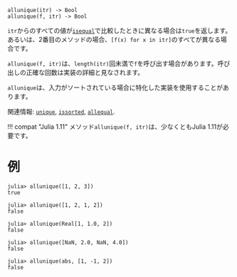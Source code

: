 ```
allunique(itr) -> Bool
allunique(f, itr) -> Bool
```

`itr`からのすべての値が[`isequal`](@ref)で比較したときに異なる場合は`true`を返します。あるいは、2番目のメソッドの場合、`[f(x) for x in itr]`のすべてが異なる場合です。

`allunique(f, itr)`は、`length(itr)`回未満で`f`を呼び出す場合があります。呼び出しの正確な回数は実装の詳細と見なされます。

`allunique`は、入力がソートされている場合に特化した実装を使用することがあります。

関連情報: [`unique`](@ref), [`issorted`](@ref), [`allequal`](@ref).

!!! compat "Julia 1.11"
    メソッド`allunique(f, itr)`は、少なくともJulia 1.11が必要です。


# 例

```jldoctest
julia> allunique([1, 2, 3])
true

julia> allunique([1, 2, 1, 2])
false

julia> allunique(Real[1, 1.0, 2])
false

julia> allunique([NaN, 2.0, NaN, 4.0])
false

julia> allunique(abs, [1, -1, 2])
false
```
